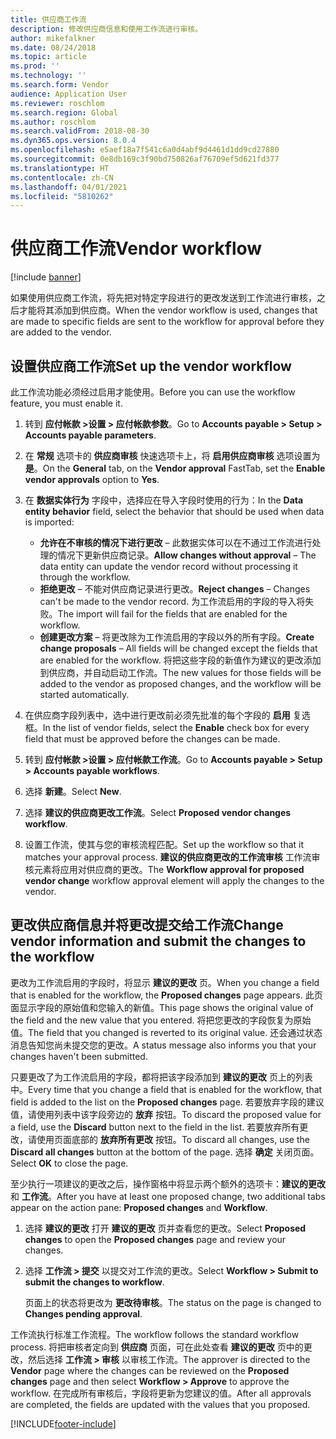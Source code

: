 ```yaml
---
title: 供应商工作流
description: 修改供应商信息和使用工作流进行审核。
author: mikefalkner
ms.date: 08/24/2018
ms.topic: article
ms.prod: ''
ms.technology: ''
ms.search.form: Vendor
audience: Application User
ms.reviewer: roschlom
ms.search.region: Global
ms.author: roschlom
ms.search.validFrom: 2018-08-30
ms.dyn365.ops.version: 8.0.4
ms.openlocfilehash: e5aef18a7f541c6a0d4abf9d4461d1dd9cd27880
ms.sourcegitcommit: 0e8db169c3f90bd750826af76709ef5d621fd377
ms.translationtype: HT
ms.contentlocale: zh-CN
ms.lasthandoff: 04/01/2021
ms.locfileid: "5810262"
---
```

# <a name="vendor-workflow"></a><span data-ttu-id="60a0f-103">供应商工作流</span><span class="sxs-lookup"><span data-stu-id="60a0f-103">Vendor workflow</span></span>

[!include [banner](../includes/banner.md)]

<span data-ttu-id="60a0f-104">如果使用供应商工作流，将先把对特定字段进行的更改发送到工作流进行审核，之后才能将其添加到供应商。</span><span class="sxs-lookup"><span data-stu-id="60a0f-104">When the vendor workflow is used, changes that are made to specific fields are sent to the workflow for approval before they are added to the vendor.</span></span>

## <a name="set-up-the-vendor-workflow"></a><span data-ttu-id="60a0f-105">设置供应商工作流</span><span class="sxs-lookup"><span data-stu-id="60a0f-105">Set up the vendor workflow</span></span>

<span data-ttu-id="60a0f-106">此工作流功能必须经过启用才能使用。</span><span class="sxs-lookup"><span data-stu-id="60a0f-106">Before you can use the workflow feature, you must enable it.</span></span>

1. <span data-ttu-id="60a0f-107">转到 **应付帐款 \>设置 \> 应付帐款参数**。</span><span class="sxs-lookup"><span data-stu-id="60a0f-107">Go to **Accounts payable \> Setup \> Accounts payable parameters**.</span></span>
2. <span data-ttu-id="60a0f-108">在 **常规** 选项卡的 **供应商审核** 快速选项卡上，将 **启用供应商审核** 选项设置为 **是**。</span><span class="sxs-lookup"><span data-stu-id="60a0f-108">On the **General** tab, on the **Vendor approval** FastTab, set the **Enable vendor approvals** option to **Yes**.</span></span>
3. <span data-ttu-id="60a0f-109">在 **数据实体行为** 字段中，选择应在导入字段时使用的行为：</span><span class="sxs-lookup"><span data-stu-id="60a0f-109">In the **Data entity behavior** field, select the behavior that should be used when data is imported:</span></span>

    - <span data-ttu-id="60a0f-110">**允许在不审核的情况下进行更改** – 此数据实体可以在不通过工作流进行处理的情况下更新供应商记录。</span><span class="sxs-lookup"><span data-stu-id="60a0f-110">**Allow changes without approval** – The data entity can update the vendor record without processing it through the workflow.</span></span>
    - <span data-ttu-id="60a0f-111">**拒绝更改** – 不能对供应商记录进行更改。</span><span class="sxs-lookup"><span data-stu-id="60a0f-111">**Reject changes** – Changes can't be made to the vendor record.</span></span> <span data-ttu-id="60a0f-112">为工作流启用的字段的导入将失败。</span><span class="sxs-lookup"><span data-stu-id="60a0f-112">The import will fail for the fields that are enabled for the workflow.</span></span>
    - <span data-ttu-id="60a0f-113">**创建更改方案** – 将更改除为工作流启用的字段以外的所有字段。</span><span class="sxs-lookup"><span data-stu-id="60a0f-113">**Create change proposals** – All fields will be changed except the fields that are enabled for the workflow.</span></span> <span data-ttu-id="60a0f-114">将把这些字段的新值作为建议的更改添加到供应商，并自动启动工作流。</span><span class="sxs-lookup"><span data-stu-id="60a0f-114">The new values for those fields will be added to the vendor as proposed changes, and the workflow will be started automatically.</span></span>

4. <span data-ttu-id="60a0f-115">在供应商字段列表中，选中进行更改前必须先批准的每个字段的 **启用** 复选框。</span><span class="sxs-lookup"><span data-stu-id="60a0f-115">In the list of vendor fields, select the **Enable** check box for every field that must be approved before the changes can be made.</span></span>
5. <span data-ttu-id="60a0f-116">转到 **应付帐款 \>设置 \> 应付帐款工作流**。</span><span class="sxs-lookup"><span data-stu-id="60a0f-116">Go to **Accounts payable \> Setup \> Accounts payable workflows**.</span></span>
6. <span data-ttu-id="60a0f-117">选择 **新建**。</span><span class="sxs-lookup"><span data-stu-id="60a0f-117">Select **New**.</span></span>
7. <span data-ttu-id="60a0f-118">选择 **建议的供应商更改工作流**。</span><span class="sxs-lookup"><span data-stu-id="60a0f-118">Select **Proposed vendor changes workflow**.</span></span> 
8. <span data-ttu-id="60a0f-119">设置工作流，使其与您的审核流程匹配。</span><span class="sxs-lookup"><span data-stu-id="60a0f-119">Set up the workflow so that it matches your approval process.</span></span> <span data-ttu-id="60a0f-120">**建议的供应商更改的工作流审核** 工作流审核元素将应用对供应商的更改。</span><span class="sxs-lookup"><span data-stu-id="60a0f-120">The **Workflow approval for proposed vendor change** workflow approval element will apply the changes to the vendor.</span></span>

## <a name="change-vendor-information-and-submit-the-changes-to-the-workflow"></a><span data-ttu-id="60a0f-121">更改供应商信息并将更改提交给工作流</span><span class="sxs-lookup"><span data-stu-id="60a0f-121">Change vendor information and submit the changes to the workflow</span></span>

<span data-ttu-id="60a0f-122">更改为工作流启用的字段时，将显示 **建议的更改** 页。</span><span class="sxs-lookup"><span data-stu-id="60a0f-122">When you change a field that is enabled for the workflow, the **Proposed changes** page appears.</span></span> <span data-ttu-id="60a0f-123">此页面显示字段的原始值和您输入的新值。</span><span class="sxs-lookup"><span data-stu-id="60a0f-123">This page shows the original value of the field and the new value that you entered.</span></span> <span data-ttu-id="60a0f-124">将把您更改的字段恢复为原始值。</span><span class="sxs-lookup"><span data-stu-id="60a0f-124">The field that you changed is reverted to its original value.</span></span> <span data-ttu-id="60a0f-125">还会通过状态消息告知您尚未提交您的更改。</span><span class="sxs-lookup"><span data-stu-id="60a0f-125">A status message also informs you that your changes haven't been submitted.</span></span> 

<span data-ttu-id="60a0f-126">只要更改了为工作流启用的字段，都将把该字段添加到 **建议的更改** 页上的列表中。</span><span class="sxs-lookup"><span data-stu-id="60a0f-126">Every time that you change a field that is enabled for the workflow, that field is added to the list on the **Proposed changes** page.</span></span> <span data-ttu-id="60a0f-127">若要放弃字段的建议值，请使用列表中该字段旁边的 **放弃** 按钮。</span><span class="sxs-lookup"><span data-stu-id="60a0f-127">To discard the proposed value for a field, use the **Discard** button next to the field in the list.</span></span> <span data-ttu-id="60a0f-128">若要放弃所有更改，请使用页面底部的 **放弃所有更改** 按钮。</span><span class="sxs-lookup"><span data-stu-id="60a0f-128">To discard all changes, use the **Discard all changes** button at the bottom of the page.</span></span> <span data-ttu-id="60a0f-129">选择 **确定** 关闭页面。</span><span class="sxs-lookup"><span data-stu-id="60a0f-129">Select **OK** to close the page.</span></span>

<span data-ttu-id="60a0f-130">至少执行一项建议的更改之后，操作窗格中将显示两个额外的选项卡：**建议的更改** 和 **工作流**。</span><span class="sxs-lookup"><span data-stu-id="60a0f-130">After you have at least one proposed change, two additional tabs appear on the action pane: **Proposed changes** and **Workflow**.</span></span>

1. <span data-ttu-id="60a0f-131">选择 **建议的更改** 打开 **建议的更改** 页并查看您的更改。</span><span class="sxs-lookup"><span data-stu-id="60a0f-131">Select **Proposed changes** to open the **Proposed changes** page and review your changes.</span></span>
2. <span data-ttu-id="60a0f-132">选择 **工作流 \> 提交** 以提交对工作流的更改。</span><span class="sxs-lookup"><span data-stu-id="60a0f-132">Select **Workflow \> Submit to submit the changes to workflow**.</span></span>

    <span data-ttu-id="60a0f-133">页面上的状态将更改为 **更改待审核**。</span><span class="sxs-lookup"><span data-stu-id="60a0f-133">The status on the page is changed to **Changes pending approval**.</span></span>

<span data-ttu-id="60a0f-134">工作流执行标准工作流程。</span><span class="sxs-lookup"><span data-stu-id="60a0f-134">The workflow follows the standard workflow process.</span></span> <span data-ttu-id="60a0f-135">将把审核者定向到 **供应商** 页面，可在此处查看 **建议的更改** 页中的更改，然后选择 **工作流 \> 审核** 以审核工作流。</span><span class="sxs-lookup"><span data-stu-id="60a0f-135">The approver is directed to the **Vendor** page where the changes can be reviewed on the **Proposed changes** page and then select **Workflow \> Approve** to approve the workflow.</span></span> <span data-ttu-id="60a0f-136">在完成所有审核后，字段将更新为您建议的值。</span><span class="sxs-lookup"><span data-stu-id="60a0f-136">After all approvals are completed, the fields are updated with the values that you proposed.</span></span>


[!INCLUDE[footer-include](../../includes/footer-banner.md)]
